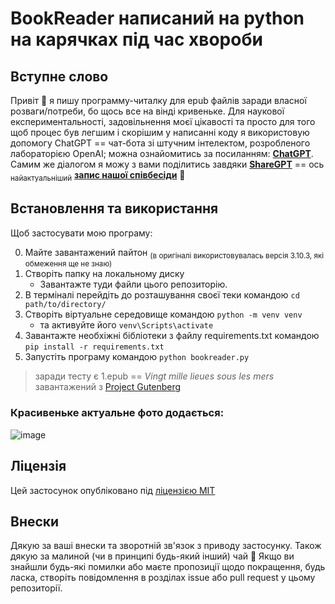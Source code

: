 # BookReader написаний на python на карячках під час хвороби




## Вступне слово

Привіт 👋 я пишу программу-читалку для epub файлів заради власної розваги/потреби, бо щось все на вінді кривеньке.
Для наукової експериментальності, задовільнення моєї цікавості та просто для того щоб процес був легшим і скорішим у написанні коду я використовую допомогу ChatGPT == чат-бота зі штучним інтелектом, розробленого лабораторією OpenAI; можна ознайомитись за посиланням: **[ChatGPT](https://openai.com/blog/chatgpt)**.
Самим же діалогом я можу з вами поділитись завдяки **[ShareGPT](https://sharegpt.com)** == ось <sub>найактуальніший</sub> **[запис нашої співбесіди](https://shareg.pt/0ryo6mP)** 🙂


## Встановлення та використання


Щоб застосувати мою програму:

0. Майте завантажений пайтон <sub>(в оригіналі використовувалась версія 3.10.3, які обмеження ще не знаю)</sub>
1. Створіть папку на локальному диску
	- Завантажте туди файли цього репозиторію.
2. В терміналі перейдіть до розташування своєї теки командою `cd path/to/directory/`
3. Створіть віртуальне середовище командою `python -m venv venv` 
	- та активуйте його `venv\Scripts\activate`
4. Завантажте необхіжні бібліотеки з файлу requirements.txt командою `pip install -r requirements.txt`
5. Запустіть програму командою `python bookreader.py`
>	заради тесту є 1.epub == *Vingt mille lieues sous les mers* завантажений з [Project Gutenberg](https://www.gutenberg.org/ebooks/54873)


### Красивеньке актуальне фото додається:
![image](https://user-images.githubusercontent.com/65892395/231824844-b7c8fef2-744b-43e7-bfa0-c99200d29f17.png)


## Ліцензія
Цей застосунок опубліковано під [ліцензією MIT](https://opensource.org/license/mit/)


## Внески
Дякую за ваші внески та зворотній зв'язок з приводу застосунку. Також дякую за малиной (чи в принципі будь-який інший) чай 🍵 Якщо ви знайшли будь-які помилки або маєте пропозиції щодо покращення, будь ласка, створіть повідомлення в розділах issue або pull request у цьому репозиторії.
